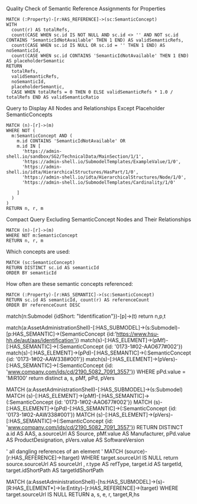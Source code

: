 Quality Check of Semantic Reference Assignments for Properties
```
MATCH (:Property)-[r:HAS_REFERENCE]->(sc:SemanticConcept)
WITH
  count(r) AS totalRefs,
  count(CASE WHEN sc.id IS NOT NULL AND sc.id <> '' AND NOT sc.id CONTAINS 'SemanticIdNotAvailable' THEN 1 END) AS validSemanticRefs,
  count(CASE WHEN sc.id IS NULL OR sc.id = '' THEN 1 END) AS noSemanticId,
  count(CASE WHEN sc.id CONTAINS 'SemanticIdNotAvailable' THEN 1 END) AS placeholderSemantic
RETURN
  totalRefs,
  validSemanticRefs,
  noSemanticId,
  placeholderSemantic,
  CASE WHEN totalRefs = 0 THEN 0 ELSE validSemanticRefs * 1.0 / totalRefs END AS validSemanticRatio
```

Query to Display All Nodes and Relationships Except Placeholder SemanticConcepts
```
MATCH (n)-[r]->(m)
WHERE NOT (
  m:SemanticConcept AND (
    m.id CONTAINS 'SemanticIdNotAvailable' OR
    m.id IN [
      'https://admin-shell.io/sandbox/SG2/TechnicalData/MainSection/1/1',
      'https://admin-shell.io/SubmodelTemplates/ExampleValue/1/0',
      'https://admin-shell.io/idta/HierarchicalStructures/HasPart/1/0',
      'https://admin-shell.io/idta/HierarchicalStructures/Node/1/0', 
      'https://admin-shell.io/SubmodelTemplates/Cardinality/1/0'

    ]
  )
)
RETURN n, r, m
```

Compact Query Excluding SemanticConcept Nodes and Their Relationships
```
MATCH (n)-[r]->(m)
WHERE NOT m:SemanticConcept
RETURN n, r, m
```

Which concepts are used: 
```
MATCH (sc:SemanticConcept)
RETURN DISTINCT sc.id AS semanticId
ORDER BY semanticId
```

How often are these semantic concepts referenced:
```
MATCH (:Property)-[r:HAS_SEMANTIC]->(sc:SemanticConcept)
RETURN sc.id AS semanticId, count(r) AS referenceCount
ORDER BY referenceCount DESC
```



match(n:Submodel {idShort: "Identification"})-[p]->(t) return n,p,t

match(a:AssetAdministrationShell)-[:HAS_SUBMODEL]->(s:Submodel)-[p:HAS_SEMANTIC]->(SemanticConcept {id:'https://www.hsu-hh.de/aut/aas/identification'}) 
match(s)-[:HAS_ELEMENT]->(pMf)-[:HAS_SEMANTIC]->(:SemanticConcept {id: '0173-1#02-AAO677#002'})
match(s)-[:HAS_ELEMENT]->(pPd)-[:HAS_SEMANTIC]->(:SemanticConcept {id: '0173-1#02-AAW338#001'})
match(s)-[:HAS_ELEMENT]->(pVers)-[:HAS_SEMANTIC]->(:SemanticConcept {id: 'www.company.com/ids/cd/2190_5082_7091_3557'})
WHERE pPd.value = 'MiR100'
return distinct a, s, pMf, pPd, pVers


MATCH (a:AssetAdministrationShell)-[:HAS_SUBMODEL]->(s:Submodel)
MATCH (s)-[:HAS_ELEMENT]->(pMf)-[:HAS_SEMANTIC]->(:SemanticConcept {id: '0173-1#02-AAO677#002'})
MATCH (s)-[:HAS_ELEMENT]->(pPd)-[:HAS_SEMANTIC]->(:SemanticConcept {id: '0173-1#02-AAW338#001'})
MATCH (s)-[:HAS_ELEMENT]->(pVers)-[:HAS_SEMANTIC]->(:SemanticConcept {id: 'www.company.com/ids/cd/2190_5082_7091_3557'})
RETURN DISTINCT 
  a.id AS AAS, 
  a.sourceUrl AS Source, 
  pMf.value AS Manufacturer, 
  pPd.value AS ProductDesignation, 
  pVers.value AS SoftwareVersion

' all dangling references of an element '
MATCH (source)-[r:HAS_REFERENCE]->(target) 
WHERE target.sourceUrl IS NULL 
return source.sourceUrl AS sourceUrl , r.type AS refType, target.id AS targetId, target.idShortPath AS targetIdShortPath



MATCH (a:AssetAdministrationShell)-[hs:HAS_SUBMODEL]->(s)-[R:HAS_ELEMENT*]->(e:Entity)-[r:HAS_REFERENCE]->(target)
WHERE target.sourceUrl IS NULL
RETURN a, s, e, r, target,R,hs